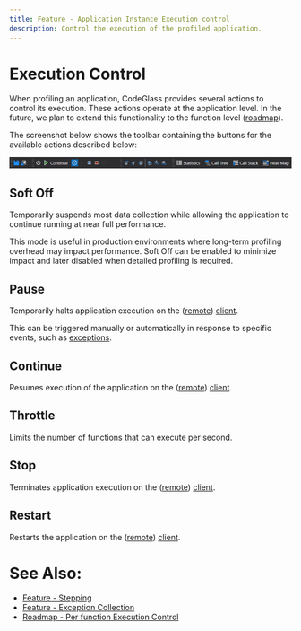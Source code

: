 ```yaml
---
title: Feature - Application Instance Execution control
description: Control the execution of the profiled application.
---
```


# Execution Control
When profiling an application, CodeGlass provides several actions to control its execution. These actions operate at the application level. In the future, we plan to extend this functionality to the function level ([roadmap](../Roadmap/PerFunctionAction.md)).

The screenshot below shows the toolbar containing the buttons for the available actions described below:

![assets/img/ApplicationInstanceWindow/Toolbar.png](../../assets/img/ApplicationInstanceWindow/Toolbar.png)

## Soft Off
Temporarily suspends most data collection while allowing the application to continue running at near full performance.

This mode is useful in production environments where long-term profiling overhead may impact performance. Soft Off can be enabled to minimize impact and later disabled when detailed profiling is required.

## Pause 
Temporarily halts application execution on the ([remote](CodeGlassHub.md#remote-hub)) [client](CodeGlassClient.md).

This can be triggered manually or automatically in response to specific events, such as [exceptions](Exceptions.md).

## Continue
Resumes execution of the application on the ([remote](CodeGlassHub.md#remote-hub)) [client](CodeGlassClient.md).

## Throttle
Limits the number of functions that can execute per second.

## Stop
Terminates application execution on the ([remote](CodeGlassHub.md#remote-hub)) [client](CodeGlassClient.md).

## Restart
Restarts the application on the ([remote](CodeGlassHub.md#remote-hub)) [client](CodeGlassClient.md).

# See Also:
- [Feature - Stepping](ApplicationInstanceStepping.md)
- [Feature - Exception Collection](Exceptions.md)
- [Roadmap - Per function Execution Control](../Roadmap/PerFunctionAction.md)